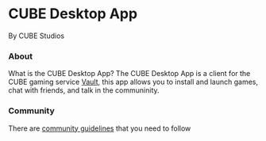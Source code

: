 # CUBE Desktop App
By CUBE Studios

### About
What is the CUBE Desktop App? The CUBE Desktop App is a client for the CUBE gaming service [Vault](https://github.com/CUBE-Dev-Studios/CUBE-Vault), this app allows you to install and launch games, chat with friends, and talk in the communinity.

### Community
There are [community guidelines](https://github.com/CUBE-Dev-Studios/CUBE-Vault/blob/main/CommunityGuideliness.md) that you need to follow 
